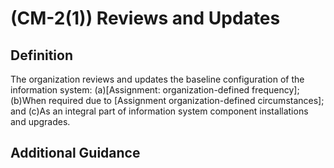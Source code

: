 
# (CM-2(1)) Reviews and Updates

## Definition

The organization reviews and updates the baseline configuration of the information system:
(a)[Assignment: organization-defined frequency];
(b)When required due to [Assignment organization-defined circumstances]; and
(c)As an integral part of information system component installations and upgrades.

## Additional Guidance


